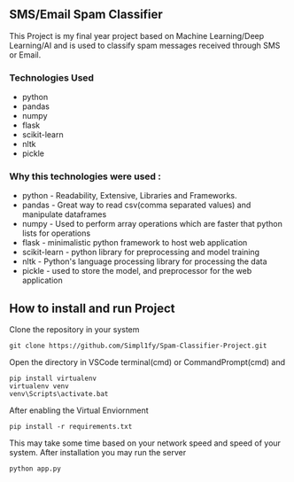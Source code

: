 ## SMS/Email Spam Classifier

This Project is my final year project based on Machine Learning/Deep Learning/AI and is used to classify spam messages received through SMS or Email.

### Technologies Used
- python
- pandas
- numpy
- flask
- scikit-learn
- nltk
- pickle

### Why this technologies were used :

- python - Readability, Extensive, Libraries and Frameworks.
- pandas - Great way to read csv(comma separated values) and manipulate dataframes
- numpy  - Used to perform array operations which are faster that python lists for operations
- flask - minimalistic python framework to host web application
- scikit-learn - python library for preprocessing and model training
- nltk - Python's language processing library for processing the data
- pickle - used to store the model, and preprocessor for the web application

## How to install and run Project

Clone the repository in your system
```
git clone https://github.com/Simpl1fy/Spam-Classifier-Project.git
```

Open the directory in VSCode terminal(cmd) or CommandPrompt(cmd) and
```
pip install virtualenv
virtualenv venv
venv\Scripts\activate.bat
```

After enabling the Virtual Enviornment
```
pip install -r requirements.txt
```

This may take some time based on your network speed and speed of your system.
After installation you may run the server
```
python app.py
```